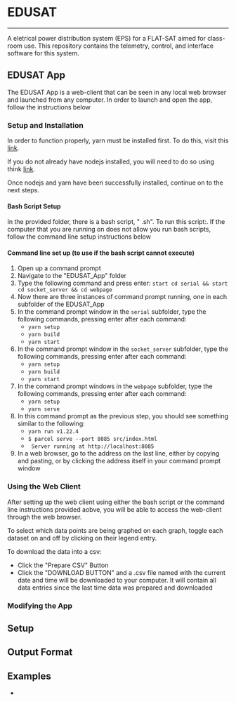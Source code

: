# EDUSAT
---
A eletrical power distribution system (EPS) for a FLAT-SAT aimed for class-room use. This repository contains the telemetry, control, and interface software for this system.

## EDUSAT App

The EDUSAT App is a web-client that can be seen in any local web browser and launched from any computer. In order to launch and open the app, follow the instructions below

### Setup and Installation
In order to function properly, yarn must be installed first. To do this, visit this [link](https://classic.yarnpkg.com/en/docs/install/#windows-stable).

If you do not already have nodejs installed, you will need to do so using think [link](https://nodejs.org/en/download/).

Once nodejs and yarn have been successfully installed, continue on to the next steps.
#### Bash Script Setup
In the provided folder, there is a bash script, " .sh". To run this script:. If the computer that you are running on does not allow you run bash scripts, follow the command line setup instructions below

#### Command line set up (to use if the bash script cannot execute)
1. Open up a command prompt
2. Navigate to the "EDUSAT_App" folder
3. Type the following command and press enter:  ```start cd serial && start cd socket_server && cd webpage```
5. Now there are three instances of command prompt running, one in each subfolder of the EDUSAT_App 
6. In the command prompt window in the ```serial``` subfolder, type the following commands, pressing enter after each command:
    * ```yarn setup```
    * ```yarn build```
    * ```yarn start```
7. In the command prompt window in the ```socket_server``` subfolder, type the following commands, pressing enter after each command:
    * ```yarn setup```
    * ```yarn build```
    * ```yarn start```
8. In the command prompt windows in the ```webpage``` subfolder, type the following commands, pressing enter after each command:
    * ```yarn setup```
    * ```yarn serve```
9. In this command prompt as the previous step, you should see something similar to the following:
    * ```yarn run v1.22.4```
    * ```$ parcel serve --port 8085 src/index.html```
    * ``` Server running at http://localhost:8085```
10. In a web browser, go to the address on the last line, either by copying and pasting, or by clicking the address itself in your command prompt window

### Using the Web Client
After setting up the web client using either the bash script or the command line instructions provided aobve, you will be able to access the web-client through the web browser.

To select which data points are being graphed on each graph, toggle each dataset on and off by clicking on their legend entry.

To download the data into a csv:
* Click the "Prepare CSV" Button
* Click the "DOWNLOAD BUTTON" and a .csv file named with the current date and time will be downloaded to your computer. It will contain all data entries since the last time data was prepared and downloaded



### Modifying the App

## Setup

## Output Format

## Examples
+
